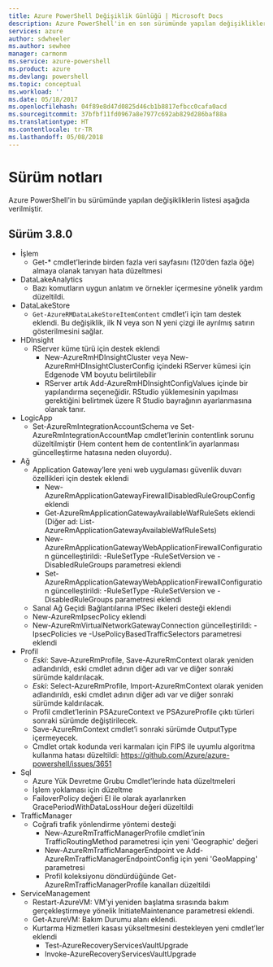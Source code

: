 ```yaml
---
title: Azure PowerShell Değişiklik Günlüğü | Microsoft Docs
description: Azure PowerShell'in en son sürümünde yapılan değişikliklerin geçmişi aşağıda verilmiştir.
services: azure
author: sdwheeler
ms.author: sewhee
manager: carmonm
ms.service: azure-powershell
ms.product: azure
ms.devlang: powershell
ms.topic: conceptual
ms.workload: ''
ms.date: 05/18/2017
ms.openlocfilehash: 04f89e8d47d0825d46cb1b8817efbcc0cafa0acd
ms.sourcegitcommit: 37bfbf11fd0967a8e7977c692ab829d286baf88a
ms.translationtype: HT
ms.contentlocale: tr-TR
ms.lasthandoff: 05/08/2018
---
```

# <a name="release-notes"></a>Sürüm notları

Azure PowerShell'in bu sürümünde yapılan değişikliklerin listesi aşağıda verilmiştir.

## <a name="version-380"></a>Sürüm 3.8.0
* İşlem
  - Get-* cmdlet’lerinde birden fazla veri sayfasını (120’den fazla öğe) almaya olanak tanıyan hata düzeltmesi
* DataLakeAnalytics
  - Bazı komutların uygun anlatım ve örnekler içermesine yönelik yardım düzeltildi.
* DataLakeStore
  - `Get-AzureRMDataLakeStoreItemContent` cmdlet’i için tam destek eklendi. Bu değişiklik, ilk N veya son N yeni çizgi ile ayrılmış satırın gösterilmesini sağlar.
* HDInsight
  - RServer küme türü için destek eklendi
    + New-AzureRmHDInsightCluster veya New-AzureRmHDInsightClusterConfig içindeki RServer kümesi için Edgenode VM boyutu belirtilebilir
    + RServer artık Add-AzureRmHDInsightConfigValues içinde bir yapılandırma seçeneğidir. RStudio yüklemesinin yapılması gerektiğini belirtmek üzere R Studio bayrağının ayarlanmasına olanak tanır.
* LogicApp
  - Set-AzureRmIntegrationAccountSchema ve Set-AzureRmIntegrationAccountMap cmdlet’lerinin contentlink sorunu düzeltilmiştir (Hem content hem de contentlink’in ayarlanması güncelleştirme hatasına neden oluyordu).
* Ağ
  - Application Gateway’lere yeni web uygulaması güvenlik duvarı özellikleri için destek eklendi
    + New-AzureRmApplicationGatewayFirewallDisabledRuleGroupConfig eklendi
    + Get-AzureRmApplicationGatewayAvailableWafRuleSets eklendi (Diğer ad: List-AzureRmApplicationGatewayAvailableWafRuleSets)
    + New-AzureRmApplicationGatewayWebApplicationFirewallConfiguration güncelleştirildi: -RuleSetType -RuleSetVersion ve -DisabledRuleGroups parametresi eklendi
    + Set-AzureRmApplicationGatewayWebApplicationFirewallConfiguration güncelleştirildi: -RuleSetType -RuleSetVersion ve -DisabledRuleGroups parametresi eklendi
  - Sanal Ağ Geçidi Bağlantılarına IPSec ilkeleri desteği eklendi
  - New-AzureRmIpsecPolicy eklendi
  - New-AzureRmVirtualNetworkGatewayConnection güncelleştirildi: -IpsecPolicies ve -UsePolicyBasedTrafficSelectors parametresi eklendi
* Profil
  - *Eski*: Save-AzureRmProfile, Save-AzureRmContext olarak yeniden adlandırıldı, eski cmdlet adının diğer adı var ve diğer sonraki sürümde kaldırılacak.
  - *Eski*: Select-AzureRmProfile, Import-AzureRmContext olarak yeniden adlandırıldı, eski cmdlet adının diğer adı var ve diğer sonraki sürümde kaldırılacak.
  - Profil cmdlet’lerinin PSAzureContext ve PSAzureProfile çıktı türleri sonraki sürümde değiştirilecek.
  - Save-AzureRmContext cmdlet’i sonraki sürümde OutputType içermeyecek.
  - Cmdlet ortak kodunda veri karmaları için FIPS ile uyumlu algoritma kullanma hatası düzeltildi: https://github.com/Azure/azure-powershell/issues/3651
* Sql
  - Azure Yük Devretme Grubu Cmdlet’lerinde hata düzeltmeleri
  - İşlem yoklaması için düzeltme
  - FailoverPolicy değeri El ile olarak ayarlanırken GracePeriodWithDataLossHour değeri düzeltildi
* TrafficManager
  - Coğrafi trafik yönlendirme yöntemi desteği
    + New-AzureRmTrafficManagerProfile cmdlet’inin TrafficRoutingMethod parametresi için yeni 'Geographic' değeri
    + New-AzureRmTrafficManagerEndpoint ve Add-AzureRmTrafficManagerEndpointConfig için yeni 'GeoMapping' parametresi
    + Profil koleksiyonu döndürdüğünde Get-AzureRmTrafficManagerProfile kanalları düzeltildi
* ServiceManagement
  - Restart-AzureVM: VM’yi yeniden başlatma sırasında bakım gerçekleştirmeye yönelik InitiateMaintenance parametresi eklendi.
  - Get-AzureVM: Bakım Durumu alanı eklendi.
  - Kurtarma Hizmetleri kasası yükseltmesini destekleyen yeni cmdlet’ler eklendi
    + Test-AzureRecoveryServicesVaultUpgrade
    + Invoke-AzureRecoveryServicesVaultUpgrade
